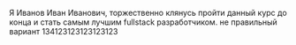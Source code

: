 Я Иванов Иван Иванович, торжественно клянусь пройти данный курс до конца 
и стать самым лучшим fullstack разработчиком.
не правильный вариант
134123123123123123